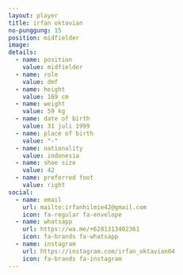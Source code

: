 ```yaml
---
layout: player
title: irfan oktavian
no-punggung: 15
position: midfielder
image:
details:
  - name: position
    value: midfielder
  - name: role
    value: dmf
  - name: height
    value: 169 cm
  - name: weight
    value: 59 kg
  - name: date of birth
    value: 31 juli 1999
  - name: place of birth
    value: "-"
  - name: nationality
    value: indonesia
  - name: shoe size
    value: 42
  - name: preferred foot
    value: right
social:
  - name: email
    url: mailto:irfanhilmie42@gmail.com
    icon: fa-regular fa-envelope
  - name: whatsapp
    url: https://wa.me/+6281313402361
    icon: fa-brands fa-whatsapp
  - name: instagram
    url: https://instagram.com/irfan_oktavian04
    icon: fa-brands fa-instagram
---
```


